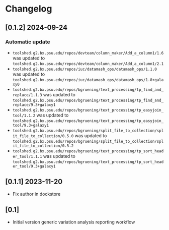 # Changelog

## [0.1.2] 2024-09-24

### Automatic update
- `toolshed.g2.bx.psu.edu/repos/devteam/column_maker/Add_a_column1/1.6` was updated to `toolshed.g2.bx.psu.edu/repos/devteam/column_maker/Add_a_column1/2.1`
- `toolshed.g2.bx.psu.edu/repos/iuc/datamash_ops/datamash_ops/1.1.0` was updated to `toolshed.g2.bx.psu.edu/repos/iuc/datamash_ops/datamash_ops/1.8+galaxy0`
- `toolshed.g2.bx.psu.edu/repos/bgruening/text_processing/tp_find_and_replace/1.1.3` was updated to `toolshed.g2.bx.psu.edu/repos/bgruening/text_processing/tp_find_and_replace/9.3+galaxy1`
- `toolshed.g2.bx.psu.edu/repos/bgruening/text_processing/tp_easyjoin_tool/1.1.2` was updated to `toolshed.g2.bx.psu.edu/repos/bgruening/text_processing/tp_easyjoin_tool/9.3+galaxy1`
- `toolshed.g2.bx.psu.edu/repos/bgruening/split_file_to_collection/split_file_to_collection/0.5.0` was updated to `toolshed.g2.bx.psu.edu/repos/bgruening/split_file_to_collection/split_file_to_collection/0.5.2`
- `toolshed.g2.bx.psu.edu/repos/bgruening/text_processing/tp_sort_header_tool/1.1.1` was updated to `toolshed.g2.bx.psu.edu/repos/bgruening/text_processing/tp_sort_header_tool/9.3+galaxy1`

## [0.1.1] 2023-11-20

- Fix author in dockstore

## [0.1]

- Initial version generic variation analysis reporting workflow
